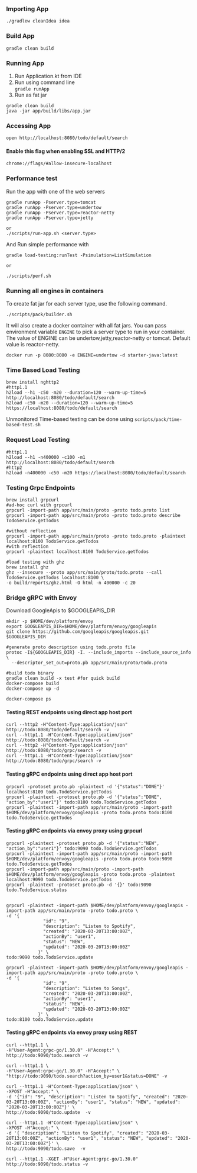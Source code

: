 
### Importing App
```
./gradlew cleanIdea idea
```

### Build App
```
gradle clean build
```

### Running App
1. Run Application.kt from IDE
2. Run using command line \
    ```gradle runApp```
3. Run as fat jar

```
gradle clean build
java -jar app/build/libs/app.jar
```

### Accessing App
```
open http://localhost:8080/todo/default/search
```

#### Enable this flag when enabling SSL and HTTP/2
```
chrome://flags/#allow-insecure-localhost
```


### Performance test

Run the app with one of the web servers
```
gradle runApp -Pserver.type=tomcat
gradle runApp -Pserver.type=undertow
gradle runApp -Pserver.type=reactor-netty
gradle runApp -Pserver.type=jetty

or
./scripts/run-app.sh <server.type>
```

And Run simple performance with 
```
gradle load-testing:runTest -Psimulation=ListSimulation

or

./scripts/perf.sh
``` 

### Running all engines in containers
To create fat jar for each server type, use the following command.
```
./scripts/pack/builder.sh
```
It will also create a docker container with all fat jars. You can pass environment variable ```ENGINE``` to pick
a server type to run in your container. The value of ENGINE can be undertow,jetty,reactor-netty or tomcat. 
Default value is reactor-netty.

```
docker run -p 8080:8080 -e ENGINE=undertow -d starter-java:latest
```


### Time Based Load Testing
```
brew install nghttp2
#http1.1
h2load --h1 -c50 -m20 --duration=120 --warm-up-time=5 http://localhost:8080/todo/default/search
h2load -c50 -m20 --duration=120 --warm-up-time=5 https://localhost:8080/todo/default/search
```

Unmonitored Time-based testing can be done using ```scripts/pack/time-based-test.sh```

### Request Load Testing
```
#http1.1
h2load --h1 -n400000 -c100 -m1 http://localhost:8080/todo/default/search
#http2
h2load -n400000 -c50 -m20 https://localhost:8080/todo/default/search
```

### Testing Grpc Endpoints

```
brew install grpcurl
#ad-hoc curl with grpcurl
grpcurl -import-path app/src/main/proto -proto todo.proto list 
grpcurl -import-path app/src/main/proto -proto todo.proto describe TodoService.getTodos 

#without reflection
grpcurl -import-path app/src/main/proto -proto todo.proto -plaintext localhost:8100 TodoService.getTodos
#with reflection
grpcurl -plaintext localhost:8100 TodoService.getTodos

#load testing with ghz
brew install ghz
ghz --insecure --proto app/src/main/proto/todo.proto --call TodoService.getTodos localhost:8100 \
-o build/reports/ghz.html -O html -n 400000 -c 20 

```

### Bridge gRPC with Envoy
Download GoogleApis to $GOOGLEAPIS_DIR
```
mkdir -p $HOME/dev/platform/envoy
export GOOGLEAPIS_DIR=$HOME/dev/platform/envoy/googleapis
git clone https://github.com/googleapis/googleapis.git  $GOOGLEAPIS_DIR

#generate proto description using todo.proto file
protoc -I${GOOGLEAPIS_DIR} -I. --include_imports --include_source_info \
  --descriptor_set_out=proto.pb app/src/main/proto/todo.proto

#build todo binary
gradle clean build -x test #for quick build
docker-compose build
docker-compose up -d

docker-compose ps
```

#### Testing REST endpoints using direct app host port
```
curl --http2 -H"Content-Type:application/json" http://todo:8080/todo/default/search -v
curl --http1.1 -H"Content-Type:application/json" http://todo:8080/todo/default/search -v
curl --http2 -H"Content-Type:application/json" http://todo:8080/todo/grpc/search -v
curl --http1.1 -H"Content-Type:application/json" http://todo:8080/todo/grpc/search -v
```

#### Testing gRPC endpoints using direct app host port
```
grpcurl -protoset proto.pb -plaintext -d '{"status":"DONE"}' localhost:8100 todo.TodoService.getTodos
grpcurl -plaintext -protoset proto.pb -d '{"status":"DONE", "action_by":"user1"}' todo:8100 todo.TodoService.getTodos
grpcurl -plaintext -import-path app/src/main/proto -import-path $HOME/dev/platform/envoy/googleapis -proto todo.proto todo:8100 todo.TodoService.getTodos
```

#### Testing gRPC endpoints via envoy proxy using grpcurl

```
grpcurl -plaintext -protoset proto.pb -d '{"status":"NEW", "action_by":"user1"}' todo:9090 todo.TodoService.getTodos
grpcurl -plaintext -import-path app/src/main/proto -import-path $HOME/dev/platform/envoy/googleapis -proto todo.proto todo:9090 todo.TodoService.getTodos
grpcurl -import-path app/src/main/proto -import-path $HOME/dev/platform/envoy/googleapis -proto todo.proto -plaintext localhost:9090 todo.TodoService.getTodos
grpcurl -plaintext -protoset proto.pb -d '{}' todo:9090 todo.TodoService.status


grpcurl -plaintext -import-path $HOME/dev/platform/envoy/googleapis -import-path app/src/main/proto -proto todo.proto \
-d '{
              "id": "9",
              "description": "Listen to Spotify",
              "created": "2020-03-20T13:00:00Z",
              "actionBy": "user1",
              "status": "NEW",
              "updated": "2020-03-20T13:00:00Z"
            }' \
todo:9090 todo.TodoService.update

grpcurl -plaintext -import-path $HOME/dev/platform/envoy/googleapis -import-path app/src/main/proto -proto todo.proto \
-d '{
              "id": "9",
              "description": "Listen to Songs",
              "created": "2020-03-20T13:00:00Z",
              "actionBy": "user1",
              "status": "NEW",
              "updated": "2020-03-20T13:00:00Z"
            }' \
todo:8100 todo.TodoService.update
```

#### Testing gRPC endpoints via envoy proxy using REST

```
curl --http1.1 \
-H"User-Agent:grpc-go/1.30.0" -H"Accept:" \
http://todo:9090/todo.search -v

curl --http1.1 \
-H"User-Agent:grpc-go/1.30.0" -H"Accept:" \
"http://todo:9090/todo.search?action_by=user1&status=DONE" -v

curl --http1.1 -H"Content-Type:application/json" \
-XPOST -H"Accept:" \
-d '{"id": "9", "description": "Listen to Spotify", "created": "2020-03-20T13:00:00Z", "actionBy": "user1", "status": "NEW", "updated": "2020-03-20T13:00:00Z"}' \
http://todo:9090/todo.update  -v

curl --http1.1 -H"Content-Type:application/json" \
-XPOST -H"Accept:" \
-d '{ "description": "Listen to Spotify", "created": "2020-03-20T13:00:00Z", "actionBy": "user1", "status": "NEW", "updated": "2020-03-20T13:00:00Z"}' \
http://todo:9090/todo.save  -v

curl --http1.1 -XGET -H"User-Agent:grpc-go/1.30.0" http://todo:9090/todo.status -v


```
